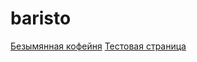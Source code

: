 # baristo

[Безымянная кофейня](https://airondone.github.io/baristo.github.io/)
  [Тестовая страница](https://airondone.github.io/baristo.github.io/Test_site/)
